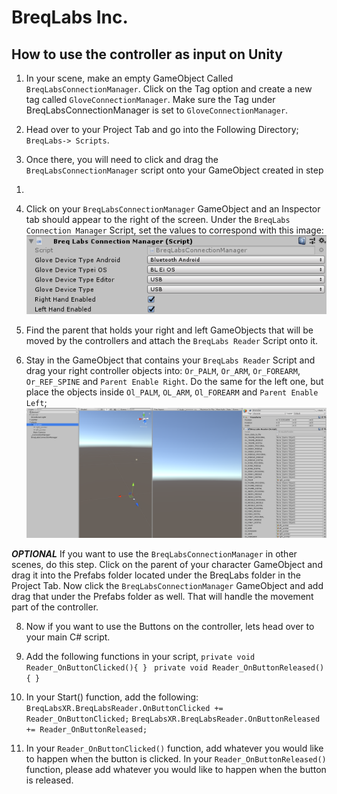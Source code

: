 # BreqLabs Inc.
## How to use the controller as input on Unity

1) In your scene, make an empty GameObject Called 
`BreqLabsConnectionManager`. Click on the Tag option and create a new 
tag called `GloveConnectionManager`. Make sure the Tag under 
BreqLabsConnectionManager is set to `GloveConnectionManager`.

2) Head over to your Project Tab and go into the Following Directory; 
`BreqLabs-> Scripts`.

3) Once there, you will need to click and drag the 
`BreqLabsConnectionManager` script onto your GameObject created in step 
1.

4) Click on your `BreqLabsConnectionManager` GameObject and an Inspector 
tab should appear to the right of the screen. Under the `BreqLabs 
Connection Manager` Script, set the values to correspond with this 
image: ![Click to Enlarge](https://github.com/Kamran14/BreqLabs/blob/master/img/1.png)

5) Find the parent that holds your right and left GameObjects that will be moved by the controllers and attach the `BreqLabs Reader` Script onto it.

6) Stay in the GameObject that contains your `BreqLabs Reader` Script and drag your right controller objects into: `Or_PALM`, `Or_ARM`, `Or_FOREARM`, `Or_REF_SPINE` and `Parent Enable Right`. Do the same for the left one, but place the objects inside `Ol_PALM`, `OL_ARM`, `Ol_FOREARM` and `Parent Enable Left`; ![Click to Enlarge](https://github.com/Kamran14/BreqLabs/blob/master/img/2.png)

***OPTIONAL*** If you want to use the `BreqLabsConnectionManager` in other scenes, do this step. Click on the parent of your character GameObject and drag it into the Prefabs folder located under the BreqLabs folder in the Project Tab. Now click the `BreqLabsConnectionManager` GameObject and add drag that under the Prefabs folder as well. That will handle the movement part of the controller.

8) Now if you want to use the Buttons on the controller, lets head over to your main C# script.

9) Add the following functions in your script,
`private void Reader_OnButtonClicked(){
}
`
`private void Reader_OnButtonReleased(){
}`


10) In your Start() function, add the following:
`BreqLabsXR.BreqLabsReader.OnButtonClicked += Reader_OnButtonClicked;`
`BreqLabsXR.BreqLabsReader.OnButtonReleased += Reader_OnButtonReleased;`

11) In your `Reader_OnButtonClicked()` function, add whatever you would like to happen when the button is clicked. In your `Reader_OnButtonReleased()` function, please add whatever you would like to happen when the button is released.

